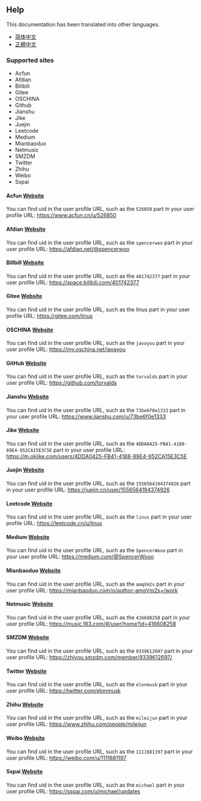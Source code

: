 ## Help

This documentation has been translated into other languages.
- [简体中文](/docs/help_zh-Hans.html)
- [正體中文](/docs/help_zh-Hant.html)

### Supported sites
- Acfun
- Afdian
- Bilibili
- Gitee
- OSCHINA
- Github
- Jianshu
- Jike
- Juejin
- Leetcode
- Medium
- Mianbaoduo
- Netmusic
- SMZDM
- Twitter
- Zhihu
- Weibo
- Sspai

#### Acfun [Website](https://www.acfun.cn)
You can find uid in the user profile URL, such as the `526850` part in your user profile URL: https://www.acfun.cn/u/526850

#### Afdian [Website](https://afdian.net)
You can find uid in the user profile URL, such as the `spencerwoo` part in your user profile URL: https://afdian.net/@spencerwoo

#### Billbill [Website](https://www.bilibili.com)
You can find uid in the user profile URL, such as the `401742377` part in your user profile URL: https://space.bilibili.com/401742377

#### Gitee [Website](https://gitee.com/)
You can find uid in the user profile URL, such as the linus part in your user profile URL: https://gitee.com/linus

#### OSCHINA [Website](https://oschina.net)
You can find uid in the user profile URL, such as the `javayou` part in your user profile URL: https://my.oschina.net/javayou

#### GitHub [Website](https://github.com/)
You can find uid in the user profile URL, such as the `torvalds` part in your user profile URL: https://github.com/torvalds

#### Jianshu [Website](https://www.jianshu.com/)
You can find uid in the user profile URL, such as the `73be6f0e1333` part in your user profile URL: https://www.jianshu.com/u/73be6f0e1333

#### Jike [Website](https://m.okjike.com/)
You can find uid in the user profile URL, such as the `4DDA0425-FB41-4188-89E4-952CA15E3C5E` part in your user profile URL: https://m.okjike.com/users/4DDA0425-FB41-4188-89E4-952CA15E3C5E

#### Juejin [Website](https://juejin.cn/)
You can find uid in the user profile URL, such as the `1556564194374926` part in your user profile URL: https://juejin.cn/user/1556564194374926

#### Leetcode [Website](https://leetcode.cn/)
You can find uid in the user profile URL, such as the `linus` part in your user profile URL: https://leetcode.cn/u/linus

#### Medium [Website](https://medium.com/)
You can find uid in the user profile URL, such as the `SpencerWooo` part in your user profile URL: https://medium.com/@SpencerWooo

#### Mianbaoduo [Website](https://mianbaoduo.com/)
You can find uid in the user profile URL, such as the `amqVm2s` part in your user profile URL: https://mianbaoduo.com/o/author-amqVm2s=/work

#### Netmusic [Website](https://music.163.com/)
You can find uid in the user profile URL, such as the `416608258` part in your user profile URL: https://music.163.com/#/user/home?id=416608258

#### SMZDM [Website](https://www.smzdm.com/)
You can find uid in the user profile URL, such as the `9339612697` part in your user profile URL: https://zhiyou.smzdm.com/member/9339612697/

#### Twitter [Website](https://twitter.com/)
You can find uid in the user profile URL, such as the `elonmusk` part in your user profile URL: https://twitter.com/elonmusk

#### Zhihu [Website](https://www.zhihu.com/)
You can find uid in the user profile URL, such as the `mileijun` part in your user profile URL: https://www.zhihu.com/people/mileijun

#### Weibo [Website](https://weibo.com/)
You can find uid in the user profile URL, such as the `1111681197` part in your user profile URL: https://weibo.com/u/1111681197

#### Sspai [Website](https://sspai.com/)
You can find uid in the user profile URL, such as the `michael` part in your user profile URL: https://sspai.com/u/michael/updates

